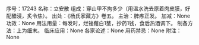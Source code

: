 序号：17243
名称：立安散
组成：穿山甲不拘多少（用温水洗去原着肉皮膜，好配醋浸，炙令焦）。
出处：《杨氏家藏方》卷五。
主治：脾疼正发。
加减：None
功效：None
用法用量：每发时，烂锉薤白1茎，抄药1钱，食后热酒调下。
制备方法：上为细末。
临床应用：None
各家论述：None
用药禁忌：None
附注：None
